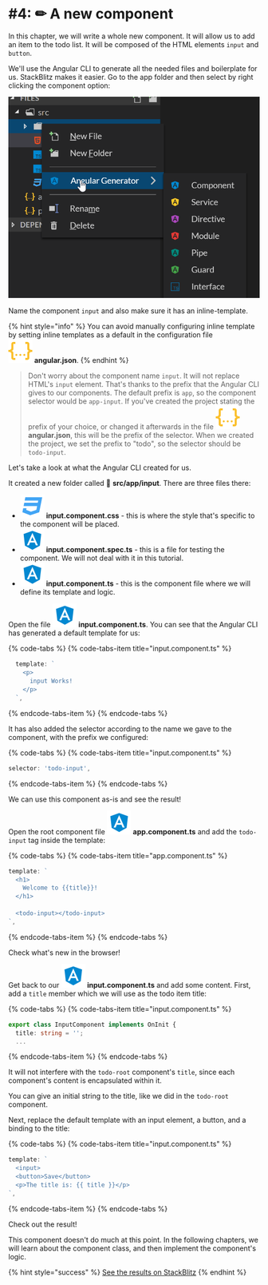 # \#4:  ✏ A new component

In this chapter, we will write a whole new component. It will allow us to add an item to the todo list. It will be composed of the HTML elements `input` and `button`.

We'll use the Angular CLI to generate all the needed files and boilerplate for us. StackBlitz makes it easier. Go to the app folder and then select by right clicking the component option:

![right click at app folder](.gitbook/assets/image.png)

Name the component `input` and also make sure it has an inline-template.

{% hint style="info" %}
You can avoid manually configuring inline template by setting inline templates as a default in the configuration file   
![](.gitbook/assets/json.svg) **angular.json**.
{% endhint %}

> Don't worry about the component name `input`. It will not replace HTML's `input` element. That's thanks to the prefix that the Angular CLI gives to our components. The default prefix is `app`, so the component selector would be `app-input`. If you've created the project stating the prefix of your choice, or changed it afterwards in the file ![](.gitbook/assets/json.svg) **angular.json**, this will be the prefix of the selector. When we created the project, we set the prefix to "todo", so the selector should be `todo-input`.

Let's take a look at what the Angular CLI created for us.

It created a new folder called 📁 **src/app/input**. There are three files there:

*   ![](.gitbook/assets/css.svg) **input.component.css** - this is where the style that's specific to the component will be placed.
* ![](.gitbook/assets/component.svg) **input.component.spec.ts** - this is a file for testing the component. We will not deal with it in this tutorial.
* ![](.gitbook/assets/component.svg) **input.component.ts** - this is the component file where we will define its template and logic.

Open the file ![](.gitbook/assets/component.svg) **input.component.ts**. You can see that the Angular CLI has generated a default template for us:

{% code-tabs %}
{% code-tabs-item title="input.component.ts" %}
```typescript
  template: `
    <p>
      input Works!
    </p>
  `,
```
{% endcode-tabs-item %}
{% endcode-tabs %}

It has also added the selector according to the name we gave to the component, with the prefix we configured:

{% code-tabs %}
{% code-tabs-item title="input.component.ts" %}
```typescript
selector: 'todo-input',
```
{% endcode-tabs-item %}
{% endcode-tabs %}

We can use this component as-is and see the result!

Open the root component file ![](.gitbook/assets/component.svg) **app.component.ts** and add the `todo-input` tag inside the template:

{% code-tabs %}
{% code-tabs-item title="app.component.ts" %}
```typescript
template: `
  <h1>
    Welcome to {{title}}!
  </h1>

  <todo-input></todo-input>
`,
```
{% endcode-tabs-item %}
{% endcode-tabs %}

Check what's new in the browser!

Get back to our ![](.gitbook/assets/component.svg) **input.component.ts** and add some content. First, add a `title` member which we will use as the todo item title:

{% code-tabs %}
{% code-tabs-item title="input.component.ts" %}
```typescript
export class InputComponent implements OnInit {
  title: string = '';
  ...
```
{% endcode-tabs-item %}
{% endcode-tabs %}

It will not interfere with the `todo-root` component's `title`, since each component's content is encapsulated within it.

You can give an initial string to the title, like we did in the `todo-root` component.

Next, replace the default template with an input element, a button, and a binding to the title:

{% code-tabs %}
{% code-tabs-item title="input.component.ts" %}
```typescript
template: `
  <input>
  <button>Save</button>
  <p>The title is: {{ title }}</p>
`,
```
{% endcode-tabs-item %}
{% endcode-tabs %}

Check out the result!

This component doesn't do much at this point. In the following chapters, we will learn about the component class, and then implement the component's logic.

{% hint style="success" %}
[See the results on StackBlitz](https://stackblitz.com/github/angularbootcamp/todo-list-tutorial-steps/tree/step-04_A_new_component)
{% endhint %}

